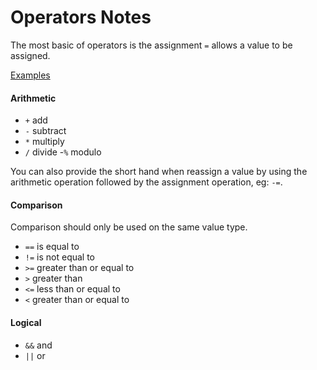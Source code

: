 # Operators Notes

The most basic of operators is the assignment `=` allows a value to be assigned.

[Examples](./operators.cpp)

#### Arithmetic

- `+`  add
- `-`  subtract
- `*`  multiply
- `/`  divide
-`%`   modulo

You can also provide the short hand when reassign a value by using the arithmetic operation followed by the assignment operation, eg: `-=`.

#### Comparison

Comparison should only be used on the same value type.

- `==` is equal to
- `!=` is not equal to
- `>=` greater than or equal to
- `>`  greater than
- `<=` less than or equal to 
- `<`  greater than or equal to

#### Logical

- `&&` and
- `||` or
